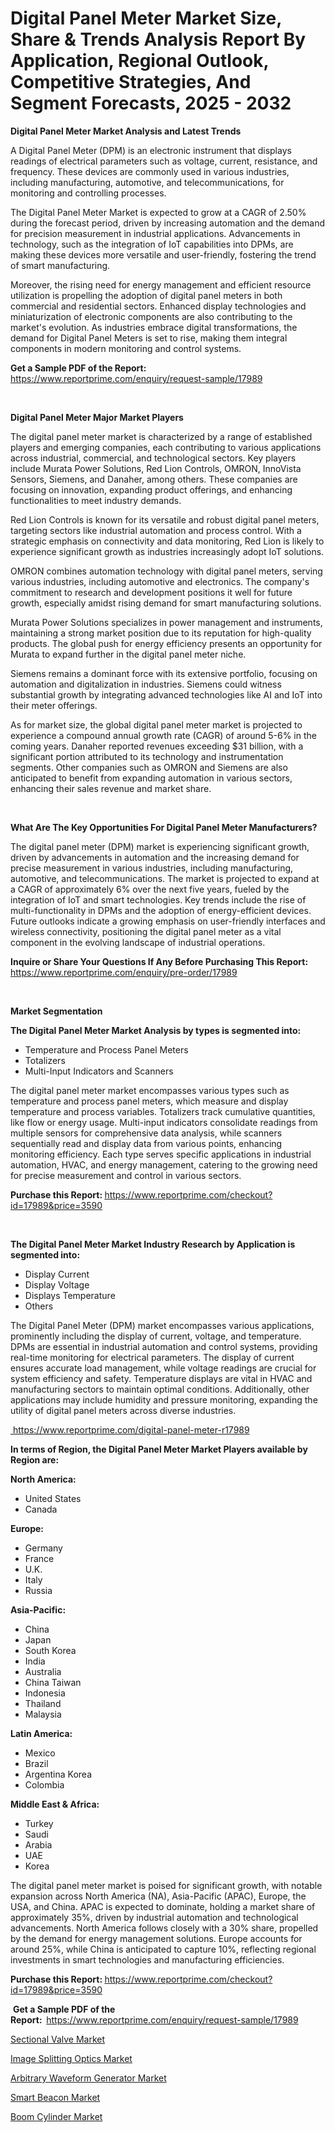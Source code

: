 <p><h1>Digital Panel Meter Market Size, Share & Trends Analysis Report By Application, Regional Outlook, Competitive Strategies, And Segment Forecasts, 2025 - 2032</h1></p><p><strong>Digital Panel Meter Market Analysis and Latest Trends</strong></p>
<p><p>A Digital Panel Meter (DPM) is an electronic instrument that displays readings of electrical parameters such as voltage, current, resistance, and frequency. These devices are commonly used in various industries, including manufacturing, automotive, and telecommunications, for monitoring and controlling processes. </p><p>The Digital Panel Meter Market is expected to grow at a CAGR of 2.50% during the forecast period, driven by increasing automation and the demand for precision measurement in industrial applications. Advancements in technology, such as the integration of IoT capabilities into DPMs, are making these devices more versatile and user-friendly, fostering the trend of smart manufacturing. </p><p>Moreover, the rising need for energy management and efficient resource utilization is propelling the adoption of digital panel meters in both commercial and residential sectors. Enhanced display technologies and miniaturization of electronic components are also contributing to the market's evolution. As industries embrace digital transformations, the demand for Digital Panel Meters is set to rise, making them integral components in modern monitoring and control systems.</p></p>
<p><strong>Get a Sample PDF of the Report:&nbsp;</strong> <a href="https://www.reportprime.com/enquiry/request-sample/17989?utm_campaign=1873&utm_medium=2&utm_source=Github&utm_content=ia&utm_term=18032025&utm_id=digital-panel-meter">https://www.reportprime.com/enquiry/request-sample/17989</a></p>
<p>&nbsp;</p>
<p><strong>Digital Panel Meter Major Market Players</strong></p>
<p><p>The digital panel meter market is characterized by a range of established players and emerging companies, each contributing to various applications across industrial, commercial, and technological sectors. Key players include Murata Power Solutions, Red Lion Controls, OMRON, InnoVista Sensors, Siemens, and Danaher, among others. These companies are focusing on innovation, expanding product offerings, and enhancing functionalities to meet industry demands.</p><p>Red Lion Controls is known for its versatile and robust digital panel meters, targeting sectors like industrial automation and process control. With a strategic emphasis on connectivity and data monitoring, Red Lion is likely to experience significant growth as industries increasingly adopt IoT solutions.</p><p>OMRON combines automation technology with digital panel meters, serving various industries, including automotive and electronics. The company's commitment to research and development positions it well for future growth, especially amidst rising demand for smart manufacturing solutions.</p><p>Murata Power Solutions specializes in power management and instruments, maintaining a strong market position due to its reputation for high-quality products. The global push for energy efficiency presents an opportunity for Murata to expand further in the digital panel meter niche.</p><p>Siemens remains a dominant force with its extensive portfolio, focusing on automation and digitalization in industries. Siemens could witness substantial growth by integrating advanced technologies like AI and IoT into their meter offerings.</p><p>As for market size, the global digital panel meter market is projected to experience a compound annual growth rate (CAGR) of around 5-6% in the coming years. Danaher reported revenues exceeding $31 billion, with a significant portion attributed to its technology and instrumentation segments. Other companies such as OMRON and Siemens are also anticipated to benefit from expanding automation in various sectors, enhancing their sales revenue and market share.</p></p>
<p>&nbsp;</p>
<p><strong>What Are The Key Opportunities For Digital Panel Meter Manufacturers?</strong></p>
<p><p>The digital panel meter (DPM) market is experiencing significant growth, driven by advancements in automation and the increasing demand for precise measurement in various industries, including manufacturing, automotive, and telecommunications. The market is projected to expand at a CAGR of approximately 6% over the next five years, fueled by the integration of IoT and smart technologies. Key trends include the rise of multi-functionality in DPMs and the adoption of energy-efficient devices. Future outlooks indicate a growing emphasis on user-friendly interfaces and wireless connectivity, positioning the digital panel meter as a vital component in the evolving landscape of industrial operations.</p></p>
<p><strong>Inquire or Share Your Questions If Any Before Purchasing This Report:</strong> <a href="https://www.reportprime.com/enquiry/pre-order/17989?utm_campaign=1873&utm_medium=2&utm_source=Github&utm_content=ia&utm_term=18032025&utm_id=digital-panel-meter">https://www.reportprime.com/enquiry/pre-order/17989</a></p>
<p>&nbsp;</p>
<p><strong>Market Segmentation</strong></p>
<p><strong>The Digital Panel Meter Market Analysis by types is segmented into:</strong></p>
<p><ul><li>Temperature and Process Panel Meters</li><li>Totalizers</li><li>Multi-Input Indicators and Scanners</li></ul></p>
<p><p>The digital panel meter market encompasses various types such as temperature and process panel meters, which measure and display temperature and process variables. Totalizers track cumulative quantities, like flow or energy usage. Multi-input indicators consolidate readings from multiple sensors for comprehensive data analysis, while scanners sequentially read and display data from various points, enhancing monitoring efficiency. Each type serves specific applications in industrial automation, HVAC, and energy management, catering to the growing need for precise measurement and control in various sectors.</p></p>
<p><strong>Purchase this Report:&nbsp;</strong><a href="https://www.reportprime.com/checkout?id=17989&price=3590&utm_campaign=1873&utm_medium=2&utm_source=Github&utm_content=ia&utm_term=18032025&utm_id=digital-panel-meter">https://www.reportprime.com/checkout?id=17989&price=3590</a></p>
<p>&nbsp;</p>
<p><strong>The Digital Panel Meter Market Industry Research by Application is segmented into:</strong></p>
<p><ul><li>Display Current</li><li>Display Voltage</li><li>Displays Temperature</li><li>Others</li></ul></p>
<p><p>The Digital Panel Meter (DPM) market encompasses various applications, prominently including the display of current, voltage, and temperature. DPMs are essential in industrial automation and control systems, providing real-time monitoring for electrical parameters. The display of current ensures accurate load management, while voltage readings are crucial for system efficiency and safety. Temperature displays are vital in HVAC and manufacturing sectors to maintain optimal conditions. Additionally, other applications may include humidity and pressure monitoring, expanding the utility of digital panel meters across diverse industries.</p></p>
<p><a href="https://www.reportprime.com/digital-panel-meter-r17989?utm_campaign=1873&utm_medium=2&utm_source=Github&utm_content=ia&utm_term=18032025&utm_id=digital-panel-meter">&nbsp;https://www.reportprime.com/digital-panel-meter-r17989</a></p>
<p><strong>In terms of Region, the Digital Panel Meter Market Players available by Region are:</strong></p>
<p>
    <p> <strong> North America: </strong>
        <ul>
            <li>United States</li>
            <li>Canada</li>
        </ul>
        </p> 
    <p> <strong> Europe: </strong>
        <ul>
            <li>Germany</li>
            <li>France</li>
            <li>U.K.</li>
            <li>Italy</li>
            <li>Russia</li>
        </ul>
        </p> 
    <p> <strong> Asia-Pacific: </strong>
        <ul>
            <li>China</li>
            <li>Japan</li>
            <li>South Korea</li>
            <li>India</li>
            <li>Australia</li>
            <li>China Taiwan</li>
            <li>Indonesia</li>
            <li>Thailand</li>
            <li>Malaysia</li>
        </ul>
        </p> 
    <p> <strong> Latin America: </strong>
        <ul>
            <li>Mexico</li>
            <li>Brazil</li>
            <li>Argentina Korea</li>
            <li>Colombia</li>
        </ul>
        </p> 
    <p> <strong> Middle East & Africa: </strong>
        <ul>
            <li>Turkey</li>
            <li>Saudi</li>
            <li>Arabia</li>
            <li>UAE</li>
            <li>Korea</li>
        </ul>
    </p>
    </p>
<p><p>The digital panel meter market is poised for significant growth, with notable expansion across North America (NA), Asia-Pacific (APAC), Europe, the USA, and China. APAC is expected to dominate, holding a market share of approximately 35%, driven by industrial automation and technological advancements. North America follows closely with a 30% share, propelled by the demand for energy management solutions. Europe accounts for around 25%, while China is anticipated to capture 10%, reflecting regional investments in smart technologies and manufacturing efficiencies.</p></p>
<p><strong>Purchase this Report: </strong><a href="https://www.reportprime.com/checkout?id=17989&price=3590&utm_campaign=1873&utm_medium=2&utm_source=Github&utm_content=ia&utm_term=18032025&utm_id=digital-panel-meter">https://www.reportprime.com/checkout?id=17989&price=3590</a></p>
<p>&nbsp;<strong>Get a Sample PDF of the Report:&nbsp;&nbsp;</strong><a href="https://www.reportprime.com/enquiry/request-sample/17989?utm_campaign=1873&utm_medium=2&utm_source=Github&utm_content=ia&utm_term=18032025&utm_id=digital-panel-meter">https://www.reportprime.com/enquiry/request-sample/17989</a></p>
<p><strong></strong></p>
<p><p><a href="https://www.linkedin.com/pulse/sectional-valve-market-outlook-share-analysis-growth-trends-hhc5e?utm_campaign=1873&utm_medium=2&utm_source=Github&utm_content=ia&utm_term=18032025&utm_id=digital-panel-meter">Sectional Valve Market</a></p><p><a href="https://www.linkedin.com/pulse/comprehensive-image-splitting-optics-market-report-regional-iejae?utm_campaign=1873&utm_medium=2&utm_source=Github&utm_content=ia&utm_term=18032025&utm_id=digital-panel-meter">Image Splitting Optics Market</a></p><p><a href="https://github.com/haajipauget/Market-Research-Report-List-1/blob/main/arbitrary-waveform-generator-market.md?utm_campaign=1873&utm_medium=2&utm_source=Github&utm_content=ia&utm_term=18032025&utm_id=digital-panel-meter">Arbitrary Waveform Generator Market</a></p><p><a href="https://github.com/lamlebienz7j/Market-Research-Report-List-1/blob/main/smart-beacon-market.md?utm_campaign=1873&utm_medium=2&utm_source=Github&utm_content=ia&utm_term=18032025&utm_id=digital-panel-meter">Smart Beacon Market</a></p><p><a href="https://www.linkedin.com/pulse/boom-cylinder-market-report-2025-2032-challenges-sales-volume-ubjhe?utm_campaign=1873&utm_medium=2&utm_source=Github&utm_content=ia&utm_term=18032025&utm_id=digital-panel-meter">Boom Cylinder Market</a></p></p>